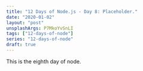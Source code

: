 ```yaml
---
title: "12 Days of Node.js - Day 8: Placeholder."
date: "2020-01-02"
layout: "post"
unsplashArgs: P7MkoYvSnLI
tags: ["12-days-of-node"]
series: "12-days-of-node"
draft: true
---
```


This is the eighth day of node.
